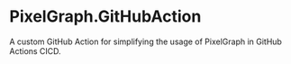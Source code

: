 # PixelGraph.GitHubAction
A custom GitHub Action for simplifying the usage of PixelGraph in GitHub Actions CICD.
